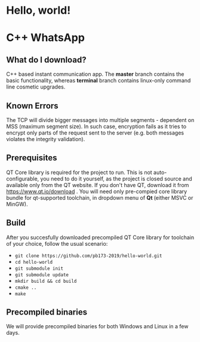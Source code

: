 # Hello, world!

C++ WhatsApp
============

What do I download?
-------------------
C++ based instant communication app. The **master** branch contains the basic functionality, whereas **terminal** branch contains linux-only command line cosmetic upgrades.

Known Errors
------------
The TCP will divide bigger messages into multiple segments - dependent on MSS (maximum segment size). In such case, encryption fails as it tries to encrypt only parts of the request sent to the server (e.g. both messages violates the integrity validation). 

Prerequisites
-------------
QT Core library is required for the project to run. This is not auto-configurable, you need to do it yourself, as the project is closed source and available only from the QT website. If you don't have QT, download it from https://www.qt.io/download . You will need only pre-compied core library bundle for qt-supported toolchain, in dropdown menu of **Qt <version>** (either MSVC or MinGW).

Build
-----
After you succesfully downloaded precompiled QT Core library for toolchain of your choice, follow the usual scenario:

- `git clone https://github.com/pb173-2019/hello-world.git`
- `cd hello-world`
- `git submodule init`
- `git submodule update`
- `mkdir build && cd build`
- `cmake ..`
- `make`

Precompiled binaries
--------------------
We will provide precompiled binaries for both Windows and Linux in a few days.
